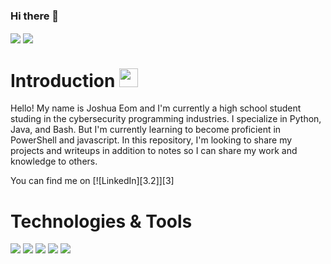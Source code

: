 ### Hi there 👋

<!--
**JoshuEo/JoshuEo** is a ✨ _special_ ✨ repository because its `README.md` (this file) appears on your GitHub profile.

Here are some ideas to get you started:

- 🔭 I’m currently working on ...
- 🌱 I’m currently learning ...
- 👯 I’m looking to collaborate on ...
- 🤔 I’m looking for help with ...
- 💬 Ask me about ...
- 📫 How to reach me: ...
- 😄 Pronouns: ...
- ⚡ Fun fact: ...
-->

<img align="center" src="https://github-readme-stats.vercel.app/api?username=JoshuEo&show_icons=true&theme=vue-dark" />
<img align="center" src="https://github-readme-stats.vercel.app/api/top-langs/?username=JoshuEo&theme=vue-dark" />

<br />

# Introduction <img src="https://raw.githubusercontent.com/MartinHeinz/MartinHeinz/master/wave.gif" width="30px">
Hello! My name is Joshua Eom and I'm currently a high school student studing in the cybersecurity programming industries. I specialize in Python, Java, and Bash. But I'm currently learning to become proficient in PowerShell and javascript. In this repository, I'm looking to share my projects and writeups in addition to notes so I can share my work and knowledge to others. 


<!-- Actual text -->
You can find me on [![LinkedIn][3.2]][3]

<!-- Icons -->
[2.2]: https://raw.githubusercontent.com/MartinHeinz/MartinHeinz/master/linkedin-3-16.png (LinkedIn icon without padding)

<!-- Links to social media accounts -->
[2]: www.linkedin.com/in/joshuaeom


# Technologies & Tools
![](https://img.shields.io/badge/OS-Linux-informational?style=flat&logo=appveyor&logoColor=white&color=2bbc8a)  ![](https://img.shields.io/badge/Code-Python-informational?style=flat&logo=appveyor&logoColor=white&color=2bbc8a)  ![](https://img.shields.io/badge/Code-Java-informational?style=flat&logo=appveyor&logoColor=white&color=2bbc8a)  ![](https://img.shields.io/badge/Shell-Bash-informational?style=flat&logo=appveyor&logoColor=white&color=2bbc8a)  ![](https://img.shields.io/badge/Tools-Kali-informational?style=flat&logo=appveyor&logoColor=white&color=2bbc8a)
